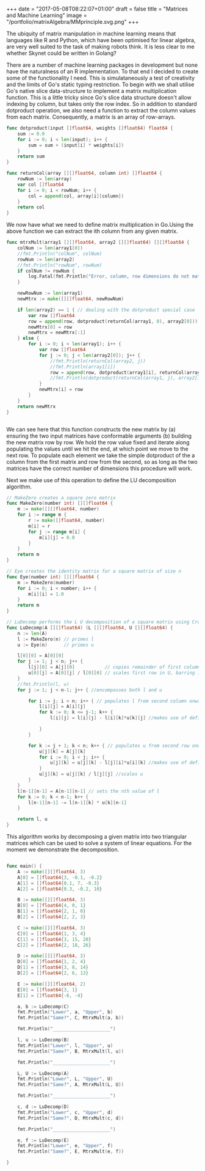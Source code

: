 +++
date = "2017-05-08T08:22:07+01:00"
draft = false
title = "Matrices and Machine Learning"
image = "/portfolio/matrixAlgebra/MMprinciple.svg.png"
+++

The ubiquity of matrix manipulation in machine learning means that languages like R and Python, which have been optimised for linear algebra, are very well suited to the task of making robots think. It is less clear to me whether Skynet could be written in Golang? 

There are a number of machine learning packages in development but none have the naturalness of an R implementation. To that end I decided to create some of the functionality I need. This is simulataneously a test of creativity and the limits of Go's static typing restriction. To begin with we shall utilise Go's native slice data-structure to implement a matrix multiplication function. This is a little tricky since Go's slice data structure doesn't allow indexing by column, but takes only the row index. So in addition to standard dotproduct operation, we also need a function to extract the column values from each matrix. Consequently, a matrix is an array of row-arrays.

``` go
func dotproduct(input []float64, weights []float64) float64 {
	sum := 0.0
	for i := 0; i < len(input); i++ {
		sum = sum + (input[i] * weights[i])
	}
	return sum
}

func returnCol(array [][]float64, column int) []float64 {
	rowNum := len(array)
	var col []float64
	for i := 0; i < rowNum; i++ {
		col = append(col, array[i][column])
	}
	return col
}


```
We now have what we need to define matrix multiplication in Go.Using the above function we can extract the ith column from any given matrix.

``` go
func mtrxMult(array1 [][]float64, array2 [][]float64) [][]float64 {
	colNum := len(array1[0])
	//fmt.Println("colNum", colNum)
	rowNum := len(array2)
	//fmt.Println("rowNum", rowNum)
	if colNum != rowNum {
		log.Fatal(fmt.Println("Error, column, row dimensions do not match"))
	}

	newRowNum := len(array1)
	newMtrx := make([][]float64, newRowNum)

	if len(array2) == 1 { // dealing with the dotproduct special case
		var row []float64
		row = append(row, dotproduct(returnCol(array1, 0), array2[0]))
		newMtrx[0] = row
		newMtrx = newMtrx[:1]
	} else {
		for i := 0; i < len(array1); i++ {
			var row []float64
			for j := 0; j < len(array2[0]); j++ {
				//fmt.Println(returnCol(array2, j))
				//fmt.Println(array1[i])
				row = append(row, dotproduct(array1[i], returnCol(array2, j)))
				//fmt.Println(dotproduct(returnCol(array1, j), array2[i]))
			}
			newMtrx[i] = row
		}
	}
	return newMtrx
}



```
We can see here that this function constructs the new matrix by (a) ensuring the two input matrices have conformable arguments (b) building the new matrix row by row. We hold the row value fixed and iterate along populating the values until we hit the end, at which point we move to the next row. To populate each element we take the simple dotproduct of the a column from the first matrix and row from the second, so as long as the two matrices have the correct number of dimensions this procedure will work.

Next we make use of this operation to define the LU decomposition algorithm. 

``` go
// MakeZero creates a square zero matrix
func MakeZero(number int) [][]float64 {
	m := make([][]float64, number)
	for i := range m {
		r := make([]float64, number)
		m[i] = r
		for j := range m[i] {
			m[i][j] = 0.0
		}
	}
	return m
}

// Eye creates the identity matrix for a square matrix of size n
func Eye(number int) [][]float64 {
	m := MakeZero(number)
	for i := 0; i < number; i++ {
		m[i][i] = 1.0
	}
	return m
}

// LuDecomp performs the L U decomposition of a square matrix using Crout's method.
func LuDecomp(A [][]float64) (L [][]float64, U [][]float64) {
	n := len(A)
	l := MakeZero(n) // primes l
	u := Eye(n)      // primes u

	l[0][0] = A[0][0]
	for j := 1; j < n; j++ {
		l[j][0] = A[j][0]           // copies remainder of first column into L
		u[0][j] = A[0][j] / l[0][0] // scales first row in U, barring 1st entry
	}
	//fmt.Println(l, u)
	for j := 1; j < n-1; j++ { //encompasses both l and u

		for i := j; i < n; i++ { // populates l from second column onwards
			l[i][j] = A[i][j]
			for k := 0; k <= j-1; k++ {
				l[i][j] = l[i][j] - l[i][k]*u[k][j] //makes use of definition of mtrx multiplication and structure of l

			}
		}

		for k := j + 1; k < n; k++ { // populates u from second row onwards
			u[j][k] = A[j][k]
			for i := 0; i < j; i++ {
				u[j][k] = u[j][k] - l[j][i]*u[i][k] //makes use of definition of mtrx multiplication and structure of u
			}
			u[j][k] = u[j][k] / l[j][j] //scales u
		}
	}
	l[n-1][n-1] = A[n-1][n-1] // sets the nth value of l
	for k := 0; k < n-1; k++ {
		l[n-1][n-1] -= l[n-1][k] * u[k][n-1]
	}

	return l, u
}

```
This algorithm works by decomposing a given matrix into two triangular matrices which can be used to solve a system of linear equations. For the moment we demonstrate the decomposition. 

``` go

func main() {
	A := make([][]float64, 3)
	A[0] = []float64{3, -0.1, -0.2}
	A[1] = []float64{0.1, 7, -0.3}
	A[2] = []float64{0.3, -0.2, 10}

	B := make([][]float64, 3)
	B[0] = []float64{4, 0, 1}
	B[1] = []float64{2, 1, 0}
	B[2] = []float64{2, 2, 3}

	C := make([][]float64, 3)
	C[0] = []float64{1, 3, 4}
	C[1] = []float64{3, 15, 20}
	C[2] = []float64{2, 18, 26}

	D := make([][]float64, 3)
	D[0] = []float64{1, 2, 4}
	D[1] = []float64{3, 8, 14}
	D[2] = []float64{2, 6, 13}

	E := make([][]float64, 2)
	E[0] = []float64{3, 1}
	E[1] = []float64{-6, -4}

	a, b := LuDecomp(C)
	fmt.Println("Lower", a, "Upper", b)
	fmt.Println("Same?", C, MtrxMult(a, b))

	fmt.Println("_____________________")

	l, u := LuDecomp(B)
	fmt.Println("Lower", l, "Upper", u)
	fmt.Println("Same?", B, MtrxMult(l, u))

	fmt.Println("_____________________")

	L, U := LuDecomp(A)
	fmt.Println("Lower", L, "Upper", U)
	fmt.Println("Same?", A, MtrxMult(L, U))

	fmt.Println("_____________________")

	c, d := LuDecomp(D)
	fmt.Println("Lower", c, "Upper", d)
	fmt.Println("Same?", D, MtrxMult(c, d))

	fmt.Println("_____________________")

	e, f := LuDecomp(E)
	fmt.Println("Lower", e, "Upper", f)
	fmt.Println("Same?", E, MtrxMult(e, f))

}


```
